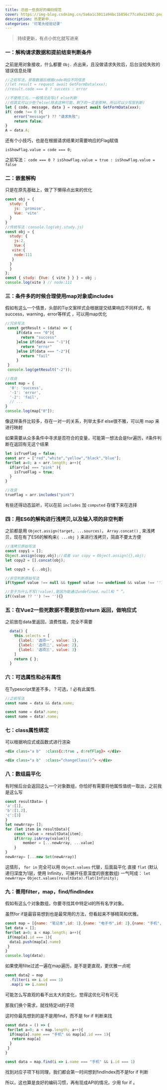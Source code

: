 ```yaml
---
title: 总结一些良好的编码规范
cover: https://img-blog.csdnimg.cn/5a6a1c3011a94bc1b856c77ca9a12492.png
description: 热更新中...
categories: '烂笔头经验记录'
---
```



> 持续更新，有点小优化就写进来

### 一：解构请求数据和提前结束判断条件

之前是用对象接收，什么都要 `Obj.` 点出来，且没做请求失败后，后台没给失败的错误信息处理

```javascript
//之前写法，获取数据后根据code响应不同信息
//let result = request await GetFormData(xxx);
//result.code === 0 ? success : error 

//不使用三元，一般情况会写if else判断
//但其实可以少些个else(除去这种可能，剩下的一定是那种，所以可以少写层判断)
let { code, message, data } = request await GetFormData(xxx);
if( code !== 0 ){
    error("message") ?? "请求失败";
    return false;
}
A = data.A;
```

还有个小技巧，也是在根据请求结果对需要响应的Flag赋值

`isShowFlag.value = code === 0;`

之前写法： `code === 0 ? isShowFlag.value = true : isShowFlag.value = false`

### 二：嵌套解构

只是在原先基础上，做了下懒得点出来的优化

```javascript
const obj = {
  study: {
    js: 'promise',
    Vue: 'vite'
  }
}
//传统写法：console.log(obj.study.js) 
const obj = {
  study: {
    js:2,
    Vue:{
   vite:{ 
    node:111
   }
  }
  }
};
const { study: {Vue: { vite } } } = obj ;
console.log(vite ) // node:111
```

### 三：条件多的时候合理使用map对象或includes

假如有这么一个情景，头部的Tip文案样式会根据提交结果响应不同样式，有success，warning，error等样式 ，可以用map优化

```javascript
//冗余写法
 const getResult = (data) => {
     if(data === "0"){
       return "success"
     }else if(data === "-1"){
       return "error"
     }else if(data === "-2"){
       return "fail"
     }
 }
 console.log(getResult("-2"));

//改良
const map = {
  '0': 'success',
  '-1': 'error',
  '-2': 'fail',
  // ...
}
console.log(map["0"]);
```

像这样条件比较多，存在一对一的关系，列举太多if else很不雅，可以用 map 来进行映射

如果需要从众多条件中寻求是否符合的变量，可能第一想法会是for遍历，if条件判断在返回有无这个结果

```javascript
let isTrueFlag = false;
const arr = ["red","white","yellow","black","blue"];
for(let a=0; a < arr.length; a++){
  if(arr[a] === "pink" ){
    isTrueFlag = true;
  }
}

//改良
trueFlag = arr.includes("pink")
```

有些还得动态监听，可以在前  `includes`  加  `computed`  存储下来在选择

### 四：用ES6的解构进行浅拷贝,以及输入项的非空判断

之前都是用 `Object.assign(target, ...sources)`， `Array.concat()` , 来浅拷贝，现在有了ES6的解构来`{ ...obj }` 来进行浅拷贝，简直不要太方便

```javascript
//浅拷贝原始写法
const copy1 = [];
Object.assign(copy,obj);//或者 var copy = Object.assign({},obj);
let copy2 = [].concat(obj);

let copy3 = {...obj};

//非空判断原始写法
if(typeof value !== null && typeof value !== undefined && value !== ''){}

//至于为什么不写(!value),是因为能通过undefined，null和 “ ”。
if((value ?? '') !== ''){}
```

### 五：在Vue2一些死数据不需要放在return 返回，做响应式

之前放在data里返回，浪费性能，完全不需要

```javascript
  data() {
    this.selects = [
      {label: '选项一', value: 1},
      {label: '选项二', value: 2},
      {label: '选项三', value: 3}
    ]
    return { };
  }
```

### 六：可选属性和必有属性

在Typescript里差不多，？可选，! 必有此属性.

```javascript
//之前写法
const name = data && data.name;

const name = data?.name;
const name = data!.name;
```

### 七：class属性绑定

可以根据响应式或函数式进行渲染

```html
<div class="a b"  :class{c:true , d:refFlag}> </div>

<div class="a b"  :class=“changeClass()”> </div>
```

### 八：数组扁平化

有时候后台会返回这么一个对象数组，你恰好有需要将他属性值统一取出，之前我是这么写

```javascript
const resultData= {
'a':[1],
'b':[1,2],
'c':[3]
}
let newArray= [];
for (let item in resultData){
    const value = resultData[item];
    if(Array.isArray(value)){
        member = [...newArray, ...value]
    }
}
newArray= [...new Set(newArray)]
```

这情形， `for in`  完全可以用  `Object.values` 代替，后面扁平化 直接  `flat` (默认递归深度为1层，使用 Infinity，可展开任意深度的嵌套数组) 一气呵成：
`let newArray= Object.values(resultData).flat(Infinity);`

### 九：善用filter，map，find/findIndex

假如有这么个对象数组，你要寻找其中特定id的所有名字对象。

虽然for if是最容易想到也是最常用的方法，但看起来不够精简和优雅。

```javascript
const map = [{name: "笔记本",id: 1},{name: "电子书",id: 2},{name: "手机",id: 1},{name: "鼠标",id: 0}];
let data = [];
for(let a=0; a < map.length; a++){
 if(map[a].id === 1){
  data1.push(map[a].name)
 }
}
console.log(data);
```

如果使用filte过滤一遍在map遍历，是不是更直观，更优雅一点呢

```javascript
const data2 = map
  .filter(i => i.id === 1)
  .map(i => i.name)
```

可能怎么写直观的看不出太大的变化，觉得这优化可有可无

那我们换个需求，就找特定id的子项

这时你最先想到的是不是用find，而不是 for if 判断来找

```javascript
const data = () => {
 for(let a=0; a < map.length; a++){
  if(map[a].name === "手机" && map[a].id === 1){
   return map[a]
  }
 }
}

const data = map.find(i => i.name === "手机" && i.id === 1)
```

找到对应子项下标同理，我们都会第一时间想到findIndex而不是for if 判断

所以，这也算是良好的编码习惯，再有现成API的情况，少用 for if 。

